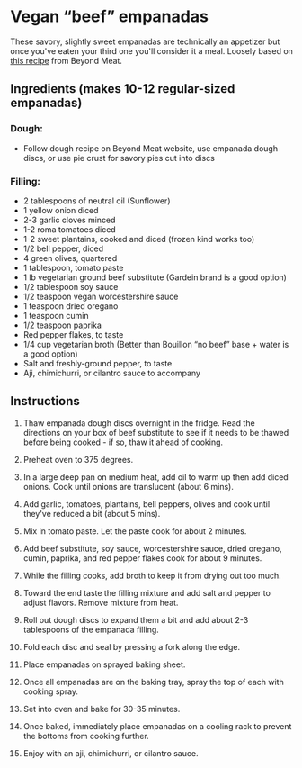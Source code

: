 # Vegan “beef” empanadas

These savory, slightly sweet empanadas are technically an appetizer but once you've eaten your third one you'll consider it a meal. Loosely based on [this recipe](https://www.beyondmeat.com/recipes/beyond-beef-empanada/) from Beyond Meat.


## Ingredients (makes 10-12 regular-sized empanadas)

### Dough:

- Follow dough recipe on Beyond Meat website, use empanada dough discs, or use pie crust for savory pies cut into discs

### Filling:
- 2 tablespoons of neutral oil (Sunflower)
- 1 yellow onion diced
- 2-3 garlic cloves minced
- 1-2 roma tomatoes diced
- 1-2 sweet plantains, cooked and diced (frozen kind works too)
- 1/2 bell pepper, diced
- 4 green olives, quartered
- 1 tablespoon, tomato paste
- 1 lb vegetarian ground beef substitute (Gardein brand is a good option)
- 1/2 tablespoon soy sauce
- 1/2 teaspoon vegan worcestershire sauce
- 1 teaspoon dried oregano
- 1 teaspoon cumin
- 1/2 teaspoon paprika
- Red pepper flakes, to taste
- 1/4 cup vegetarian broth (Better than Bouillon “no beef” base + water is a good option) 
- Salt and freshly-ground pepper, to taste
- Aji, chimichurri, or cilantro sauce to accompany


## Instructions

1. Thaw empanada dough discs overnight in the fridge. Read the directions on your box of beef substitute to see if it needs to be thawed before being cooked - if so, thaw it ahead of cooking.

2. Preheat oven to 375 degrees.

3. In a large deep pan on medium heat, add oil to warm up then add diced onions. Cook until onions are translucent (about 6 mins).

4. Add garlic, tomatoes, plantains, bell peppers, olives and cook until they've reduced a bit (about 5 mins).

5. Mix in tomato paste. Let the paste cook for about 2 minutes.

6. Add beef substitute, soy sauce, worcestershire sauce, dried oregano, cumin, paprika, and red pepper flakes cook for about 9 minutes.

7. While the filling cooks, add broth to keep it from drying out too much.

8. Toward the end taste the filling mixture and add salt and pepper to adjust flavors. Remove mixture from heat.

9. Roll out dough discs to expand them a bit and add about 2-3 tablespoons of the empanada filling.

10. Fold each disc and seal by pressing a fork along the edge.

11. Place empanadas on sprayed baking sheet.

12. Once all empanadas are on the baking tray, spray the top of each with cooking spray.

13. Set into oven and bake for 30-35 minutes.

14. Once baked, immediately place empanadas on a cooling rack to prevent the bottoms from cooking further.

15. Enjoy with an aji, chimichurri, or cilantro sauce.